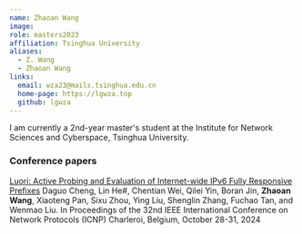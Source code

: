 ```yaml
---
name: Zhaoan Wang
image: 
role: masters2023
affiliation: Tsinghua University
aliases:
  - Z. Wang
  - Zhaoan Wang
links:
  email: wza23@mails.tsinghua.edu.cn
  home-page: https://lgwza.top
  github: lgwza
---
```


I am currently a 2nd-year master's student at the Institute for Network Sciences and Cyberspace, Tsinghua University.

### Conference papers

[Luori: Active Probing and Evaluation of Internet-wide IPv6 Fully Responsive Prefixes]()
Daguo Cheng, Lin He#, Chentian Wei, Qilei Yin, Boran Jin, __Zhaoan Wang__, Xiaoteng Pan, Sixu Zhou, Ying Liu, Shenglin Zhang, Fuchao Tan, and Wenmao Liu.
In Proceedings of the 32nd IEEE International Conference on Network Protocols (ICNP)
Charleroi, Belgium, October 28-31, 2024
